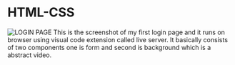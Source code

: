 # HTML-CSS
![LOGIN PAGE](https://user-images.githubusercontent.com/60517862/105730802-c3b14b80-5f54-11eb-83ce-b8188750c1d4.png)
This is the screenshot of my first login page and it runs on browser using visual code extension called live server.
It basically consists of two components one is form and second is background which is a abstract video.
